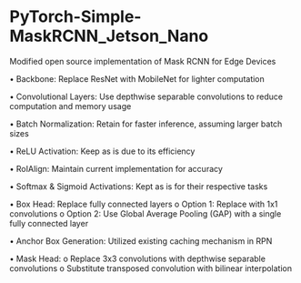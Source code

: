 # PyTorch-Simple-MaskRCNN_Jetson_Nano
Modified open source implementation of Mask RCNN for Edge Devices

•	Backbone: Replace ResNet with MobileNet for lighter computation

•	Convolutional Layers: Use depthwise separable convolutions to reduce computation and memory usage

•	Batch Normalization: Retain for faster inference, assuming larger batch sizes

•	ReLU Activation: Keep as is due to its efficiency

•	RoIAlign: Maintain current implementation for accuracy

•	Softmax & Sigmoid Activations: Kept as is for their respective tasks

•	Box Head: Replace fully connected layers
    o	Option 1:  Replace with 1x1 convolutions
    o	Option 2: Use Global Average Pooling (GAP) with a single fully connected layer
    
•	Anchor Box Generation: Utilized existing caching mechanism in RPN

•	Mask Head: 
    o	Replace 3x3 convolutions with depthwise separable convolutions
    o	Substitute transposed convolution with bilinear interpolation


